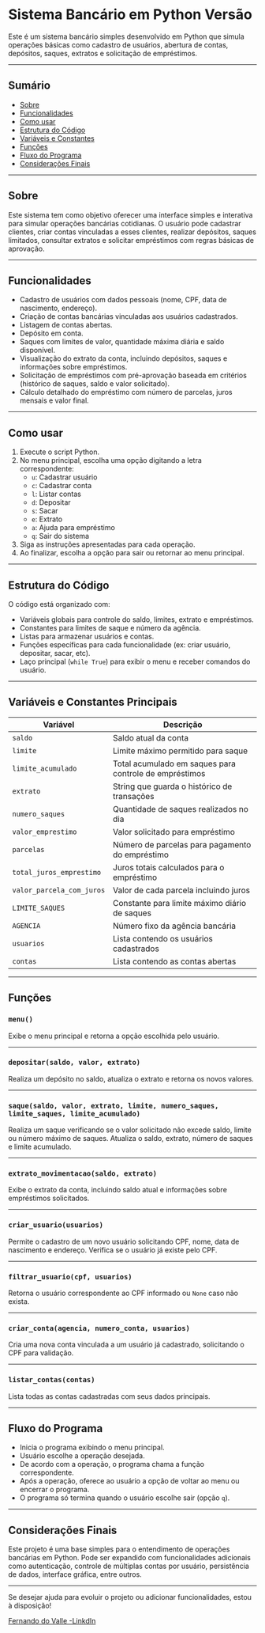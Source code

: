 # Sistema Bancário em Python Versão 

Este é um sistema bancário simples desenvolvido em Python que simula operações básicas como cadastro de usuários, abertura de contas, depósitos, saques, extratos e solicitação de empréstimos.

---

## Sumário

- [Sobre](#sobre)
- [Funcionalidades](#funcionalidades)
- [Como usar](#como-usar)
- [Estrutura do Código](#estrutura-do-código)
- [Variáveis e Constantes](#variáveis-e-constantes)
- [Funções](#funções)
- [Fluxo do Programa](#fluxo-do-programa)
- [Considerações Finais](#considerações-finais)

---

## Sobre

Este sistema tem como objetivo oferecer uma interface simples e interativa para simular operações bancárias cotidianas. O usuário pode cadastrar clientes, criar contas vinculadas a esses clientes, realizar depósitos, saques limitados, consultar extratos e solicitar empréstimos com regras básicas de aprovação.

---

## Funcionalidades

- Cadastro de usuários com dados pessoais (nome, CPF, data de nascimento, endereço).
- Criação de contas bancárias vinculadas aos usuários cadastrados.
- Listagem de contas abertas.
- Depósito em conta.
- Saques com limites de valor, quantidade máxima diária e saldo disponível.
- Visualização do extrato da conta, incluindo depósitos, saques e informações sobre empréstimos.
- Solicitação de empréstimos com pré-aprovação baseada em critérios (histórico de saques, saldo e valor solicitado).
- Cálculo detalhado do empréstimo com número de parcelas, juros mensais e valor final.

---

## Como usar

1. Execute o script Python.
2. No menu principal, escolha uma opção digitando a letra correspondente:
   - `u`: Cadastrar usuário
   - `c`: Cadastrar conta
   - `l`: Listar contas
   - `d`: Depositar
   - `s`: Sacar
   - `e`: Extrato
   - `a`: Ajuda para empréstimo
   - `q`: Sair do sistema
3. Siga as instruções apresentadas para cada operação.
4. Ao finalizar, escolha a opção para sair ou retornar ao menu principal.

---

## Estrutura do Código

O código está organizado com:

- Variáveis globais para controle do saldo, limites, extrato e empréstimos.
- Constantes para limites de saque e número da agência.
- Listas para armazenar usuários e contas.
- Funções específicas para cada funcionalidade (ex: criar usuário, depositar, sacar, etc).
- Laço principal (`while True`) para exibir o menu e receber comandos do usuário.

---

## Variáveis e Constantes Principais

| Variável                | Descrição                                             |
|------------------------|-------------------------------------------------------|
| `saldo`                | Saldo atual da conta                                   |
| `limite`               | Limite máximo permitido para saque                    |
| `limite_acumulado`     | Total acumulado em saques para controle de empréstimos|
| `extrato`              | String que guarda o histórico de transações           |
| `numero_saques`        | Quantidade de saques realizados no dia                 |
| `valor_emprestimo`     | Valor solicitado para empréstimo                        |
| `parcelas`             | Número de parcelas para pagamento do empréstimo        |
| `total_juros_emprestimo`| Juros totais calculados para o empréstimo             |
| `valor_parcela_com_juros`| Valor de cada parcela incluindo juros                 |
| `LIMITE_SAQUES`        | Constante para limite máximo diário de saques          |
| `AGENCIA`              | Número fixo da agência bancária                         |
| `usuarios`             | Lista contendo os usuários cadastrados                  |
| `contas`               | Lista contendo as contas abertas                         |

---

## Funções

### `menu()`

Exibe o menu principal e retorna a opção escolhida pelo usuário.

---

### `depositar(saldo, valor, extrato)`

Realiza um depósito no saldo, atualiza o extrato e retorna os novos valores.

---

### `saque(saldo, valor, extrato, limite, numero_saques, limite_saques, limite_acumulado)`

Realiza um saque verificando se o valor solicitado não excede saldo, limite ou número máximo de saques. Atualiza o saldo, extrato, número de saques e limite acumulado.

---

### `extrato_movimentacao(saldo, extrato)`

Exibe o extrato da conta, incluindo saldo atual e informações sobre empréstimos solicitados.

---

### `criar_usuario(usuarios)`

Permite o cadastro de um novo usuário solicitando CPF, nome, data de nascimento e endereço. Verifica se o usuário já existe pelo CPF.

---

### `filtrar_usuario(cpf, usuarios)`

Retorna o usuário correspondente ao CPF informado ou `None` caso não exista.

---

### `criar_conta(agencia, numero_conta, usuarios)`

Cria uma nova conta vinculada a um usuário já cadastrado, solicitando o CPF para validação.

---

### `listar_contas(contas)`

Lista todas as contas cadastradas com seus dados principais.

---

## Fluxo do Programa

- Inicia o programa exibindo o menu principal.
- Usuário escolhe a operação desejada.
- De acordo com a operação, o programa chama a função correspondente.
- Após a operação, oferece ao usuário a opção de voltar ao menu ou encerrar o programa.
- O programa só termina quando o usuário escolhe sair (opção `q`).

---

## Considerações Finais

Este projeto é uma base simples para o entendimento de operações bancárias em Python. Pode ser expandido com funcionalidades adicionais como autenticação, controle de múltiplas contas por usuário, persistência de dados, interface gráfica, entre outros.

---

Se desejar ajuda para evoluir o projeto ou adicionar funcionalidades, estou à disposição!

[Fernando do Valle -LinkdIn](https://www.linkedin.com/in/fernando-m-do-valle)
